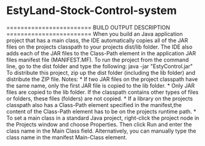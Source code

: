# EstyLand-Stock-Control-system
 ======================== BUILD OUTPUT DESCRIPTION ========================  When you build an Java application project that has a main class, the IDE automatically copies all of the JAR files on the projects classpath to your projects dist/lib folder. The IDE also adds each of the JAR files to the Class-Path element in the application JAR files manifest file (MANIFEST.MF).  To run the project from the command line, go to the dist folder and type the following:  java -jar "EstyControl.jar"   To distribute this project, zip up the dist folder (including the lib folder) and distribute the ZIP file.  Notes:  * If two JAR files on the project classpath have the same name, only the first JAR file is copied to the lib folder. * Only JAR files are copied to the lib folder. If the classpath contains other types of files or folders, these files (folders) are not copied. * If a library on the projects classpath also has a Class-Path element specified in the manifest,the content of the Class-Path element has to be on the projects runtime path. * To set a main class in a standard Java project, right-click the project node in the Projects window and choose Properties. Then click Run and enter the class name in the Main Class field. Alternatively, you can manually type the class name in the manifest Main-Class element.
